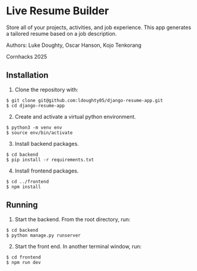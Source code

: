 # Live Resume Builder
Store all of your projects, activities, and job experience. This app generates a tailored resume based on a job description.

Authors: Luke Doughty, Oscar Hanson, Kojo Tenkorang  

Cornhacks 2025  

## Installation
1. Clone the repository with:
```{bash}
$ git clone git@github.com:ldoughty05/django-resume-app.git
$ cd django-resume-app
```
2. Create and activate a virtual python environment.
```{bash}
$ python3 -m venv env
$ source env/bin/activate
```
3. Install backend packages.
```{bash}
$ cd backend
$ pip install -r requirements.txt
```

4. Install frontend packages.
```{bash}
$ cd ../frontend
$ npm install
```

## Running
1. Start the backend.
   From the root directory, run:
```{bash}
$ cd backend
$ python manage.py runserver
```
2. Start the front end.
     In another terminal window, run:
```{bash}
$ cd frontend
$ npm run dev
```


